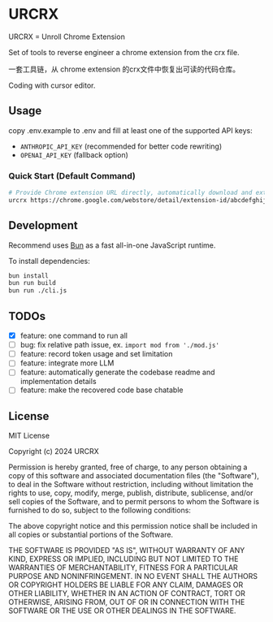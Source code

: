 # URCRX

URCRX = Unroll Chrome Extension

Set of tools to reverse engineer a chrome extension from the crx file.

一套工具链，从 chrome extension 的crx文件中恢复出可读的代码仓库。

Coding with cursor editor.

## Usage

copy .env.example to .env and fill at least one of the supported API keys:
- `ANTHROPIC_API_KEY` (recommended for better code rewriting)
- `OPENAI_API_KEY` (fallback option)

### Quick Start (Default Command)

```bash
# Provide Chrome extension URL directly, automatically download and extract to output/$id directory
urcrx https://chrome.google.com/webstore/detail/extension-id/abcdefghijklmnopqrstuvwxyz123456
```

## Development

Recommend uses [Bun](https://bun.sh) as a fast all-in-one JavaScript runtime.

To install dependencies:

```bash
bun install
bun run build
bun run ./cli.js
```

## TODOs
- [x] feature: one command to run all
- [ ] bug: fix relative path issue, ex. `import mod from './mod.js'`
- [ ] feature: record token usage and set limitation
- [ ] feature: integrate more LLM
- [ ] feature: automatically generate the codebase readme and implementation details
- [ ] feature: make the recovered code base chatable

## License

MIT License

Copyright (c) 2024 URCRX

Permission is hereby granted, free of charge, to any person obtaining a copy
of this software and associated documentation files (the "Software"), to deal
in the Software without restriction, including without limitation the rights
to use, copy, modify, merge, publish, distribute, sublicense, and/or sell
copies of the Software, and to permit persons to whom the Software is
furnished to do so, subject to the following conditions:

The above copyright notice and this permission notice shall be included in all
copies or substantial portions of the Software.

THE SOFTWARE IS PROVIDED "AS IS", WITHOUT WARRANTY OF ANY KIND, EXPRESS OR
IMPLIED, INCLUDING BUT NOT LIMITED TO THE WARRANTIES OF MERCHANTABILITY,
FITNESS FOR A PARTICULAR PURPOSE AND NONINFRINGEMENT. IN NO EVENT SHALL THE
AUTHORS OR COPYRIGHT HOLDERS BE LIABLE FOR ANY CLAIM, DAMAGES OR OTHER
LIABILITY, WHETHER IN AN ACTION OF CONTRACT, TORT OR OTHERWISE, ARISING FROM,
OUT OF OR IN CONNECTION WITH THE SOFTWARE OR THE USE OR OTHER DEALINGS IN THE
SOFTWARE.
